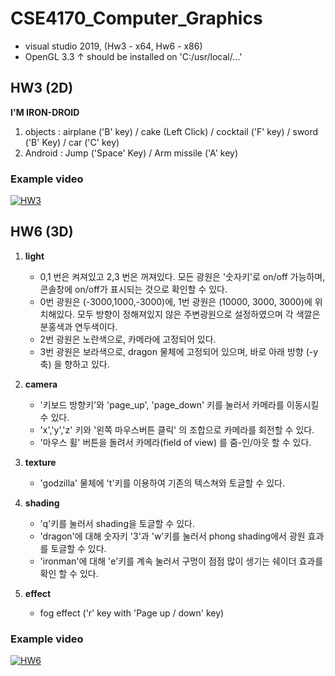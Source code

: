 # CSE4170_Computer_Graphics

+ visual studio 2019, (Hw3 - x64, Hw6 - x86)
+ OpenGL 3.3 ↑ should be installed on 'C:/usr/local/...'
## HW3 (2D)

**I'M IRON-DROID**

1. objects : airplane ('B' key) / cake (Left Click) / cocktail ('F' key) / sword ('B' Key) / car ('C' key) 
2. Android : Jump ('Space' Key) / Arm missile ('A' key)

### Example video

[![HW3](http://img.youtube.com/vi/UiVlwpUj230/0.jpg)](https://youtu.be/UiVlwpUj230) 

## HW6 (3D)

1. **light**
    + 0,1 번은 켜져있고 2,3 번은 꺼져있다. 모든 광원은 '숫자키'로 on/off 가능하며, 콘솔창에 on/off가 표시되는 것으로 확인할 수 있다.
    + 0번 광원은 (-3000,1000,-3000)에, 1번 광원은 (10000, 3000, 3000)에 위치해있다. 모두 방향이 정해져있지 않은 주변광원으로 설정하였으며 각 색깔은 분홍색과 연두색이다. 
    + 2번 광원은 노란색으로, 카메라에 고정되어 있다. 
    + 3번 광원은 보라색으로, dragon 물체에 고정되어 있으며, 바로 아래 방향 (-y축) 을 향하고 있다. 

2. **camera**
    + '키보드 방향키'와 'page_up', 'page_down' 키를 눌러서 카메라를 이동시킬 수 있다. 
    + 'x','y','z' 키와 '왼쪽 마우스버튼 클릭' 의 조합으로 카메라를 회전할 수 있다.
    + '마우스 휠' 버튼을 돌려서 카메라(field of view) 를 줌-인/아웃 할 수 있다.

3. **texture**
    + 'godzilla' 물체에 't'키를 이용하여 기존의 텍스쳐와 토글할 수 있다.

4. **shading**
    + 'q'키를 눌러서 shading을 토글할 수 있다.
    + 'dragon'에 대해 숫자키 '3'과 'w'키를 눌러서 phong shading에서 광원 효과를 토글할 수 있다. 
    + 'ironman'에 대해 'e'키를 계속 눌러서 구멍이 점점 많이 생기는 쉐이더 효과를 확인 할 수 있다. 

5. **effect**
    + fog effect ('r' key with 'Page up / down' key)

### Example video

[![HW6](http://img.youtube.com/vi/IUL-fqcc7LA/0.jpg)](https://youtu.be/IUL-fqcc7LA) 